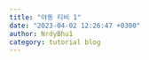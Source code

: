 ```yaml
---
title: "야동 티비 1"
date: "2023-04-02 12:26:47 +0300"
author: NrdyBhu1
category: tutorial blog
---
```

